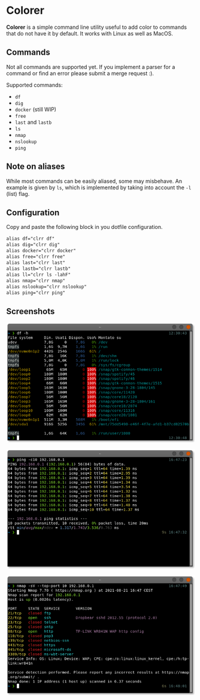 # Colorer

**Colorer** is a simple command line utility useful to add color to commands that do not have it by default. It works with Linux as well as MacOS.

## Commands

Not all commands are supported yet. If you implement a parser for a command or find an error please submit a merge request :).

Supported commands:
- `df`
- `dig`
- `docker` (still WIP)
- `free`
- `last` and `lastb`
- `ls`
- `nmap`
- `nslookup`
- `ping`


## Note on aliases
While most commands can be easily aliased, some may misbehave. An example is given by `ls`, which is implemented by taking into account the `-l` (list) flag.

## Configuration
Copy and paste the following block in you dotfile configuration.

``` text
alias df="clrr df"
alias dig="clrr dig"
alias docker="clrr docker"
alias free="clrr free"
alias last="clrr last"
alias lastb="clrr lastb"
alias ll="clrr ls -lahF"
alias nmap="clrr nmap"
alias nslookup="clrr nslookup"
alias ping="clrr ping"
```

## Screenshots

![df screenshot](screenshots/df.png)

![ping screenshot](screenshots/ping.png)

![nmap screenshot](screenshots/nmap.png)
